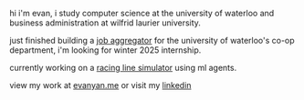 hi i'm evan, i study computer science at the university of waterloo and business administration at wilfrid laurier university.

just finished building a <a href="https://www.linkedin.com/feed/update/urn:li:activity:7232846565734789120/">job aggregator</a> for the university of waterloo's co-op department, i'm looking for winter 2025 internship.

currently working on a <a href="https://github.com/evanyans/racing-line-simulation">racing line simulator</a> using ml agents.

view my work at <a href="https://evanyan.me/">evanyan.me</a> or visit my <a href="https://www.linkedin.com/in/yanevan/">linkedin</a>

